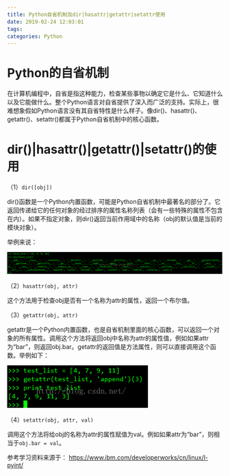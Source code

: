 ```yaml
---
title: Python自省机制及dir|hasattr|getattr|setattr使用
date: 2019-02-24 12:03:01
tags:
categories: Python
---
```


# Python的自省机制

在计算机编程中，自省是指这种能力，检查某些事物以确定它是什么、它知道什么以及它能做什么。整个Python语言对自省提供了深入而广泛的支持。实际上，很难想象假如Python语言没有其自省特性是什么样子。像dir()、hasattr()、getattr()、setattr()都属于Python自省机制中的核心函数。

# dir()|hasattr()|getattr()|setattr()的使用

（1）`dir([obj])`

dir()函数是一个Python内置函数，可能是Python自省机制中最著名的部分了。它返回传递给它的任何对象的经过排序的属性名称列表（会有一些特殊的属性不包含在内）。如果不指定对象，则dir()返回当前作用域中的名称（obj的默认值是当前的模块对象）。

举例来说：

![](/images/python_self_1_1.png)

（2）`hasattr(obj, attr)`

这个方法用于检查obj是否有一个名称为attr的属性，返回一个布尔值。

（3）`getattr(obj, attr)`

getattr是一个Python内置函数，也是自省机制里面的核心函数，可以返回一个对象的所有属性。调用这个方法将返回obj中名称为attr的属性值，例如如果attr为“bar”，则返回obj.bar。getattr的返回值是方法属性，则可以直接调用这个函数。举例如下：

![](/images/python_self_1_2.png)

（4）`setattr(obj, attr, val)`

调用这个方法将给obj的名称为attr的属性赋值为val。例如如果attr为“bar”，则相当于`obj.bar = val`。

参考学习资料来源于：
https://www.ibm.com/developerworks/cn/linux/l-pyint/
